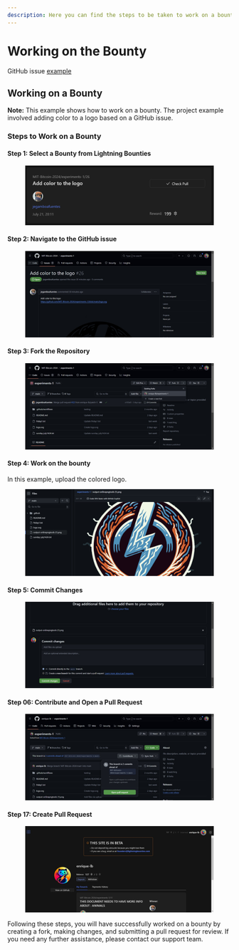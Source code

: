 ```yaml
---
description: Here you can find the steps to be taken to work on a bounty to get rewarded.
---
```


# Working on the Bounty

GitHub issue [example](https://github.com/MIT-Bitcoin-2024/experiments-1/issues/26)

## Working on a Bounty

**Note:** This example shows how to work on a bounty. The project example involved adding color to a logo based on a GitHub issue.

### Steps to Work on a Bounty

#### Step 1: Select a Bounty from Lightning Bounties

<figure><img src="../.gitbook/assets/image (19) (1).png" alt=""><figcaption></figcaption></figure>

#### Step 2: Navigate to the GitHub issue

<figure><img src="../.gitbook/assets/image (20).png" alt=""><figcaption></figcaption></figure>

#### Step 3: Fork the Repository

<figure><img src="../.gitbook/assets/image (21).png" alt=""><figcaption></figcaption></figure>

#### Step 4: Work on the bounty

In this example, upload the colored logo.&#x20;

<figure><img src="../.gitbook/assets/image (22).png" alt=""><figcaption></figcaption></figure>

#### Step 5: Commit Changes

<figure><img src="../.gitbook/assets/image (23).png" alt=""><figcaption></figcaption></figure>

#### Step 06: Contribute and Open a Pull Request

<figure><img src="../.gitbook/assets/image (3).png" alt=""><figcaption></figcaption></figure>

#### Step 17: Create Pull Request

<figure><img src="../.gitbook/assets/image (1) (1) (1) (1).png" alt=""><figcaption></figcaption></figure>

Following these steps, you will have successfully worked on a bounty by creating a fork, making changes, and submitting a pull request for review. If you need any further assistance, please contact our support team.
